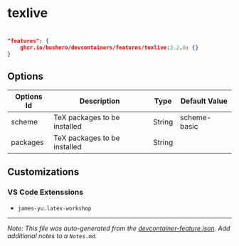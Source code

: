 # texlive

# 

```json
"features": {
    ghcr.io/bushero/devcontainers/features/texlive:3.2.0: {}
}
```

## Options

| Options Id | Description | Type | Default Value |
|-----|-----|-----|-----|
| scheme | TeX packages to be installed | String | scheme-basic |
| packages | TeX packages to be installed | String |  |

## Customizations

### VS Code Extenssions

- `james-yu.latex-workshop`

---

_Note: This file was auto-generated from the [devcontainer-feature.json](/features/src/texlive/devcontainer-feature.json). Add additional notes to a `Notes.md`._
